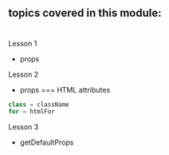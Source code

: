 ## topics covered in this module:

#
Lesson 1 
- props

Lesson 2
- props === HTML attributes
```js
class = className
for = htmlFor
```

Lesson 3
- getDefaultProps

